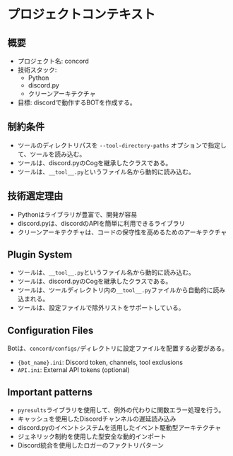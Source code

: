 # プロジェクトコンテキスト

## 概要

- プロジェクト名: concord
- 技術スタック:
  - Python
  - discord.py
  - クリーンアーキテクチャ
- 目標: discordで動作するBOTを作成する。

## 制約条件

- ツールのディレクトリパスを `--tool-directory-paths` オプションで指定して、ツールを読み込む。
- ツールは、discord.pyのCogを継承したクラスである。
- ツールは、`__tool__.py`というファイル名から動的に読み込む。

## 技術選定理由

- Pythonはライブラリが豊富で、開発が容易
- discord.pyは、discordのAPIを簡単に利用できるライブラリ
- クリーンアーキテクチャは、コードの保守性を高めるためのアーキテクチャ

## Plugin System

- ツールは、`__tool__.py`というファイル名から動的に読み込む。
- ツールは、discord.pyのCogを継承したクラスである。
- ツールは、ツールディレクトリ内の`__tool__.py`ファイルから自動的に読み込まれる。
- ツールは、設定ファイルで除外リストをサポートしている。

## Configuration Files

Botは、`concord/configs/`ディレクトリに設定ファイルを配置する必要がある。

- `{bot_name}.ini`: Discord token, channels, tool exclusions
- `API.ini`: External API tokens (optional)

## Important patterns

- `pyresults`ライブラリを使用して、例外の代わりに関数エラー処理を行う。
- キャッシュを使用したDiscordチャンネルの遅延読み込み
- discord.pyのイベントシステムを活用したイベント駆動型アーキテクチャ
- ジェネリック制約を使用した型安全な動的インポート
- Discord統合を使用したロガーのファクトリパターン
